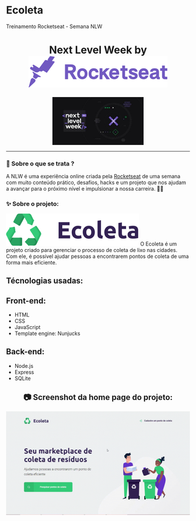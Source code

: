 # Ecoleta
Treinamento Rocketseat - Semana NLW

<h1 align="center">
    Next Level Week by  <img src="./public/assets/img/rocketseat.svg">
</h1>
  
<p align="center">
  <img width="250" src="./public/assets/img/nlw.jfif">
</p>

_________

### 🤔 Sobre o que se trata ? 
A NLW é uma experiência online criada pela <a href="https://rocketseat.com.br/">Rocketseat</a> de uma semana com muito conteúdo prático, desafios, hacks e um projeto que nos ajudam a avançar para o próximo nível e impulsionar a nossa carreira. 🤩🤩
  
### ✨ Sobre o projeto:
<img src="./public/assets/logo.svg">
O Ecoleta é um projeto criado para gerenciar o processo de coleta de lixo nas cidades. Com ele, é possível ajudar pessoas a encontrarem pontos de coleta de uma forma mais eficiente.
 
 ## Técnologias usadas:

## Front-end:

* HTML
* CSS
* JavaScript
* Template engine: Nunjucks

## Back-end:

* Node.js
* Express
* SQLite
 
<h2 align="center"> 📷 Screenshot da home page do projeto: </h2>
<p align="center">
<img width="600" src="./public/assets/img/ScreenCapture_2020-6-1 23.gif">
</p>
